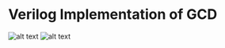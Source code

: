 # Verilog Implementation of GCD
![alt text](https://github.com/Cd4sh/gdc/blob/master/verilog-assignment/verilog-assignment_page1.jpg)
![alt text](https://github.com/Cd4sh/gdc/blob/master/verilog-assignment/verilog-assignment_page2.jpg)
